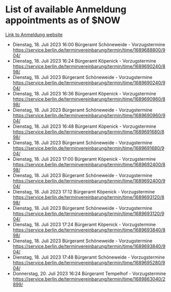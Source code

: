 # List of available Anmeldung appointments as of $NOW
[Link to Anmeldung website](https://service.berlin.de/terminvereinbarung/termin/tag.php?termin=1&anliegen[]=120686&dienstleisterlist=122210,122217,327316,122219,327312,122227,327314,122231,327346,122243,327348,122254,122252,329742,122260,329745,122262,329748,122271,327278,122273,327274,122277,327276,330436,122280,327294,122282,327290,122284,327292,122291,327270,122285,327266,122286,327264,122296,327268,150230,329760,122297,327286,122294,327284,122312,329763,122314,329775,122304,327330,122311,327334,122309,327332,317869,122281,327352,122279,329772,122283,122276,327324,122274,327326,122267,329766,122246,327318,122251,327320,122257,327322,122208,327298,122226,327300&herkunft=http%3A%2F%2Fservice.berlin.de%2Fdienstleistung%2F120686%2F)
- Dienstag, 18. Juli 2023 16:00 Bürgeramt Schöneweide - Vorzugstermine https://service.berlin.de/terminvereinbarung/termin/time/1689688800/904/
- Dienstag, 18. Juli 2023 16:24 Bürgeramt Köpenick - Vorzugstermine https://service.berlin.de/terminvereinbarung/termin/time/1689690240/898/
- Dienstag, 18. Juli 2023  Bürgeramt Schöneweide - Vorzugstermine https://service.berlin.de/terminvereinbarung/termin/time/1689690240/904/
- Dienstag, 18. Juli 2023 16:36 Bürgeramt Köpenick - Vorzugstermine https://service.berlin.de/terminvereinbarung/termin/time/1689690960/898/
- Dienstag, 18. Juli 2023  Bürgeramt Schöneweide - Vorzugstermine https://service.berlin.de/terminvereinbarung/termin/time/1689690960/904/
- Dienstag, 18. Juli 2023 16:48 Bürgeramt Köpenick - Vorzugstermine https://service.berlin.de/terminvereinbarung/termin/time/1689691680/898/
- Dienstag, 18. Juli 2023  Bürgeramt Schöneweide - Vorzugstermine https://service.berlin.de/terminvereinbarung/termin/time/1689691680/904/
- Dienstag, 18. Juli 2023 17:00 Bürgeramt Köpenick - Vorzugstermine https://service.berlin.de/terminvereinbarung/termin/time/1689692400/898/
- Dienstag, 18. Juli 2023  Bürgeramt Schöneweide - Vorzugstermine https://service.berlin.de/terminvereinbarung/termin/time/1689692400/904/
- Dienstag, 18. Juli 2023 17:12 Bürgeramt Köpenick - Vorzugstermine https://service.berlin.de/terminvereinbarung/termin/time/1689693120/898/
- Dienstag, 18. Juli 2023  Bürgeramt Schöneweide - Vorzugstermine https://service.berlin.de/terminvereinbarung/termin/time/1689693120/904/
- Dienstag, 18. Juli 2023 17:24 Bürgeramt Köpenick - Vorzugstermine https://service.berlin.de/terminvereinbarung/termin/time/1689693840/898/
- Dienstag, 18. Juli 2023  Bürgeramt Schöneweide - Vorzugstermine https://service.berlin.de/terminvereinbarung/termin/time/1689693840/904/
- Dienstag, 18. Juli 2023 17:48 Bürgeramt Schöneweide - Vorzugstermine https://service.berlin.de/terminvereinbarung/termin/time/1689695280/904/
- Donnerstag, 20. Juli 2023 16:24 Bürgeramt Tempelhof - Vorzugstermine https://service.berlin.de/terminvereinbarung/termin/time/1689863040/2899/
